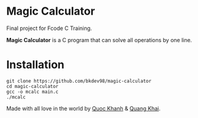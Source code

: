 # Magic Calculator
Final project for Fcode C Training.

**Magic Calculator** is a C program that can solve all operations by one line.

# Installation
```
git clone https://github.com/bkdev98/magic-calculator
cd magic-calculator
gcc -o mcalc main.c
./mcalc
```

Made with all love in the world by [Quoc Khanh](https://fb.com/bkdev98) & [Quang Khai](https://fb.com/quangkhai.nguyen.14).
